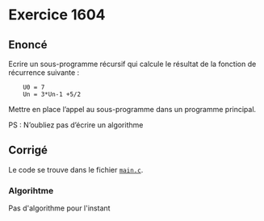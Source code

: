 # Exercice 1604

## Enoncé

Ecrire un sous-programme récursif qui calcule le résultat de la fonction de récurrence suivante :
        
        U0 = 7
        Un = 3*Un-1 +5/2

Mettre en place l’appel au sous-programme dans un programme principal.

PS : N’oubliez pas d’écrire un algorithme

## Corrigé

Le code se trouve dans le fichier [`main.c`](../code/main.c).

### Algorihtme

Pas d'algorithme pour l'instant